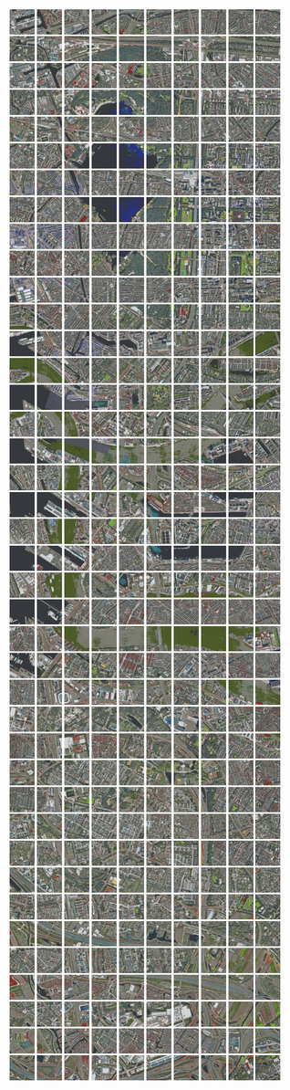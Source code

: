 <html>
<div>
<img src="https://github.com/HakkaTjakka/NL_TILE_MAP/blob/main/18/609/-1045/r.6090.-10450.png" height="44" width="44">
<img src="https://github.com/HakkaTjakka/NL_TILE_MAP/blob/main/18/609/-1045/r.6091.-10450.png" height="44" width="44">
<img src="https://github.com/HakkaTjakka/NL_TILE_MAP/blob/main/18/609/-1045/r.6092.-10450.png" height="44" width="44">
<img src="https://github.com/HakkaTjakka/NL_TILE_MAP/blob/main/18/609/-1045/r.6093.-10450.png" height="44" width="44">
<img src="https://github.com/HakkaTjakka/NL_TILE_MAP/blob/main/18/609/-1045/r.6094.-10450.png" height="44" width="44">
<img src="https://github.com/HakkaTjakka/NL_TILE_MAP/blob/main/18/609/-1045/r.6095.-10450.png" height="44" width="44">
<img src="https://github.com/HakkaTjakka/NL_TILE_MAP/blob/main/18/609/-1045/r.6096.-10450.png" height="44" width="44">
<img src="https://github.com/HakkaTjakka/NL_TILE_MAP/blob/main/18/609/-1045/r.6097.-10450.png" height="44" width="44">
<img src="https://github.com/HakkaTjakka/NL_TILE_MAP/blob/main/18/609/-1045/r.6098.-10450.png" height="44" width="44">
<img src="https://github.com/HakkaTjakka/NL_TILE_MAP/blob/main/18/609/-1045/r.6099.-10450.png" height="44" width="44">
<img src="https://github.com/HakkaTjakka/NL_TILE_MAP/blob/main/18/610/-1045/r.6100.-10450.png" height="44" width="44">
<img src="https://github.com/HakkaTjakka/NL_TILE_MAP/blob/main/18/610/-1045/r.6101.-10450.png" height="44" width="44">
<img src="https://github.com/HakkaTjakka/NL_TILE_MAP/blob/main/18/610/-1045/r.6102.-10450.png" height="44" width="44">
<img src="https://github.com/HakkaTjakka/NL_TILE_MAP/blob/main/18/610/-1045/r.6103.-10450.png" height="44" width="44">
<img src="https://github.com/HakkaTjakka/NL_TILE_MAP/blob/main/18/610/-1045/r.6104.-10450.png" height="44" width="44">
<img src="https://github.com/HakkaTjakka/NL_TILE_MAP/blob/main/18/610/-1045/r.6105.-10450.png" height="44" width="44">
<img src="https://github.com/HakkaTjakka/NL_TILE_MAP/blob/main/18/610/-1045/r.6106.-10450.png" height="44" width="44">
<img src="https://github.com/HakkaTjakka/NL_TILE_MAP/blob/main/18/610/-1045/r.6107.-10450.png" height="44" width="44">
<img src="https://github.com/HakkaTjakka/NL_TILE_MAP/blob/main/18/610/-1045/r.6108.-10450.png" height="44" width="44">
<img src="https://github.com/HakkaTjakka/NL_TILE_MAP/blob/main/18/610/-1045/r.6109.-10450.png" height="44" width="44">
<br>
<img src="https://github.com/HakkaTjakka/NL_TILE_MAP/blob/main/18/609/-1045/r.6090.-10449.png" height="44" width="44">
<img src="https://github.com/HakkaTjakka/NL_TILE_MAP/blob/main/18/609/-1045/r.6091.-10449.png" height="44" width="44">
<img src="https://github.com/HakkaTjakka/NL_TILE_MAP/blob/main/18/609/-1045/r.6092.-10449.png" height="44" width="44">
<img src="https://github.com/HakkaTjakka/NL_TILE_MAP/blob/main/18/609/-1045/r.6093.-10449.png" height="44" width="44">
<img src="https://github.com/HakkaTjakka/NL_TILE_MAP/blob/main/18/609/-1045/r.6094.-10449.png" height="44" width="44">
<img src="https://github.com/HakkaTjakka/NL_TILE_MAP/blob/main/18/609/-1045/r.6095.-10449.png" height="44" width="44">
<img src="https://github.com/HakkaTjakka/NL_TILE_MAP/blob/main/18/609/-1045/r.6096.-10449.png" height="44" width="44">
<img src="https://github.com/HakkaTjakka/NL_TILE_MAP/blob/main/18/609/-1045/r.6097.-10449.png" height="44" width="44">
<img src="https://github.com/HakkaTjakka/NL_TILE_MAP/blob/main/18/609/-1045/r.6098.-10449.png" height="44" width="44">
<img src="https://github.com/HakkaTjakka/NL_TILE_MAP/blob/main/18/609/-1045/r.6099.-10449.png" height="44" width="44">
<img src="https://github.com/HakkaTjakka/NL_TILE_MAP/blob/main/18/610/-1045/r.6100.-10449.png" height="44" width="44">
<img src="https://github.com/HakkaTjakka/NL_TILE_MAP/blob/main/18/610/-1045/r.6101.-10449.png" height="44" width="44">
<img src="https://github.com/HakkaTjakka/NL_TILE_MAP/blob/main/18/610/-1045/r.6102.-10449.png" height="44" width="44">
<img src="https://github.com/HakkaTjakka/NL_TILE_MAP/blob/main/18/610/-1045/r.6103.-10449.png" height="44" width="44">
<img src="https://github.com/HakkaTjakka/NL_TILE_MAP/blob/main/18/610/-1045/r.6104.-10449.png" height="44" width="44">
<img src="https://github.com/HakkaTjakka/NL_TILE_MAP/blob/main/18/610/-1045/r.6105.-10449.png" height="44" width="44">
<img src="https://github.com/HakkaTjakka/NL_TILE_MAP/blob/main/18/610/-1045/r.6106.-10449.png" height="44" width="44">
<img src="https://github.com/HakkaTjakka/NL_TILE_MAP/blob/main/18/610/-1045/r.6107.-10449.png" height="44" width="44">
<img src="https://github.com/HakkaTjakka/NL_TILE_MAP/blob/main/18/610/-1045/r.6108.-10449.png" height="44" width="44">
<img src="https://github.com/HakkaTjakka/NL_TILE_MAP/blob/main/18/610/-1045/r.6109.-10449.png" height="44" width="44">
<br>
<img src="https://github.com/HakkaTjakka/NL_TILE_MAP/blob/main/18/609/-1045/r.6090.-10448.png" height="44" width="44">
<img src="https://github.com/HakkaTjakka/NL_TILE_MAP/blob/main/18/609/-1045/r.6091.-10448.png" height="44" width="44">
<img src="https://github.com/HakkaTjakka/NL_TILE_MAP/blob/main/18/609/-1045/r.6092.-10448.png" height="44" width="44">
<img src="https://github.com/HakkaTjakka/NL_TILE_MAP/blob/main/18/609/-1045/r.6093.-10448.png" height="44" width="44">
<img src="https://github.com/HakkaTjakka/NL_TILE_MAP/blob/main/18/609/-1045/r.6094.-10448.png" height="44" width="44">
<img src="https://github.com/HakkaTjakka/NL_TILE_MAP/blob/main/18/609/-1045/r.6095.-10448.png" height="44" width="44">
<img src="https://github.com/HakkaTjakka/NL_TILE_MAP/blob/main/18/609/-1045/r.6096.-10448.png" height="44" width="44">
<img src="https://github.com/HakkaTjakka/NL_TILE_MAP/blob/main/18/609/-1045/r.6097.-10448.png" height="44" width="44">
<img src="https://github.com/HakkaTjakka/NL_TILE_MAP/blob/main/18/609/-1045/r.6098.-10448.png" height="44" width="44">
<img src="https://github.com/HakkaTjakka/NL_TILE_MAP/blob/main/18/609/-1045/r.6099.-10448.png" height="44" width="44">
<img src="https://github.com/HakkaTjakka/NL_TILE_MAP/blob/main/18/610/-1045/r.6100.-10448.png" height="44" width="44">
<img src="https://github.com/HakkaTjakka/NL_TILE_MAP/blob/main/18/610/-1045/r.6101.-10448.png" height="44" width="44">
<img src="https://github.com/HakkaTjakka/NL_TILE_MAP/blob/main/18/610/-1045/r.6102.-10448.png" height="44" width="44">
<img src="https://github.com/HakkaTjakka/NL_TILE_MAP/blob/main/18/610/-1045/r.6103.-10448.png" height="44" width="44">
<img src="https://github.com/HakkaTjakka/NL_TILE_MAP/blob/main/18/610/-1045/r.6104.-10448.png" height="44" width="44">
<img src="https://github.com/HakkaTjakka/NL_TILE_MAP/blob/main/18/610/-1045/r.6105.-10448.png" height="44" width="44">
<img src="https://github.com/HakkaTjakka/NL_TILE_MAP/blob/main/18/610/-1045/r.6106.-10448.png" height="44" width="44">
<img src="https://github.com/HakkaTjakka/NL_TILE_MAP/blob/main/18/610/-1045/r.6107.-10448.png" height="44" width="44">
<img src="https://github.com/HakkaTjakka/NL_TILE_MAP/blob/main/18/610/-1045/r.6108.-10448.png" height="44" width="44">
<img src="https://github.com/HakkaTjakka/NL_TILE_MAP/blob/main/18/610/-1045/r.6109.-10448.png" height="44" width="44">
<br>
<img src="https://github.com/HakkaTjakka/NL_TILE_MAP/blob/main/18/609/-1045/r.6090.-10447.png" height="44" width="44">
<img src="https://github.com/HakkaTjakka/NL_TILE_MAP/blob/main/18/609/-1045/r.6091.-10447.png" height="44" width="44">
<img src="https://github.com/HakkaTjakka/NL_TILE_MAP/blob/main/18/609/-1045/r.6092.-10447.png" height="44" width="44">
<img src="https://github.com/HakkaTjakka/NL_TILE_MAP/blob/main/18/609/-1045/r.6093.-10447.png" height="44" width="44">
<img src="https://github.com/HakkaTjakka/NL_TILE_MAP/blob/main/18/609/-1045/r.6094.-10447.png" height="44" width="44">
<img src="https://github.com/HakkaTjakka/NL_TILE_MAP/blob/main/18/609/-1045/r.6095.-10447.png" height="44" width="44">
<img src="https://github.com/HakkaTjakka/NL_TILE_MAP/blob/main/18/609/-1045/r.6096.-10447.png" height="44" width="44">
<img src="https://github.com/HakkaTjakka/NL_TILE_MAP/blob/main/18/609/-1045/r.6097.-10447.png" height="44" width="44">
<img src="https://github.com/HakkaTjakka/NL_TILE_MAP/blob/main/18/609/-1045/r.6098.-10447.png" height="44" width="44">
<img src="https://github.com/HakkaTjakka/NL_TILE_MAP/blob/main/18/609/-1045/r.6099.-10447.png" height="44" width="44">
<img src="https://github.com/HakkaTjakka/NL_TILE_MAP/blob/main/18/610/-1045/r.6100.-10447.png" height="44" width="44">
<img src="https://github.com/HakkaTjakka/NL_TILE_MAP/blob/main/18/610/-1045/r.6101.-10447.png" height="44" width="44">
<img src="https://github.com/HakkaTjakka/NL_TILE_MAP/blob/main/18/610/-1045/r.6102.-10447.png" height="44" width="44">
<img src="https://github.com/HakkaTjakka/NL_TILE_MAP/blob/main/18/610/-1045/r.6103.-10447.png" height="44" width="44">
<img src="https://github.com/HakkaTjakka/NL_TILE_MAP/blob/main/18/610/-1045/r.6104.-10447.png" height="44" width="44">
<img src="https://github.com/HakkaTjakka/NL_TILE_MAP/blob/main/18/610/-1045/r.6105.-10447.png" height="44" width="44">
<img src="https://github.com/HakkaTjakka/NL_TILE_MAP/blob/main/18/610/-1045/r.6106.-10447.png" height="44" width="44">
<img src="https://github.com/HakkaTjakka/NL_TILE_MAP/blob/main/18/610/-1045/r.6107.-10447.png" height="44" width="44">
<img src="https://github.com/HakkaTjakka/NL_TILE_MAP/blob/main/18/610/-1045/r.6108.-10447.png" height="44" width="44">
<img src="https://github.com/HakkaTjakka/NL_TILE_MAP/blob/main/18/610/-1045/r.6109.-10447.png" height="44" width="44">
<br>
<img src="https://github.com/HakkaTjakka/NL_TILE_MAP/blob/main/18/609/-1045/r.6090.-10446.png" height="44" width="44">
<img src="https://github.com/HakkaTjakka/NL_TILE_MAP/blob/main/18/609/-1045/r.6091.-10446.png" height="44" width="44">
<img src="https://github.com/HakkaTjakka/NL_TILE_MAP/blob/main/18/609/-1045/r.6092.-10446.png" height="44" width="44">
<img src="https://github.com/HakkaTjakka/NL_TILE_MAP/blob/main/18/609/-1045/r.6093.-10446.png" height="44" width="44">
<img src="https://github.com/HakkaTjakka/NL_TILE_MAP/blob/main/18/609/-1045/r.6094.-10446.png" height="44" width="44">
<img src="https://github.com/HakkaTjakka/NL_TILE_MAP/blob/main/18/609/-1045/r.6095.-10446.png" height="44" width="44">
<img src="https://github.com/HakkaTjakka/NL_TILE_MAP/blob/main/18/609/-1045/r.6096.-10446.png" height="44" width="44">
<img src="https://github.com/HakkaTjakka/NL_TILE_MAP/blob/main/18/609/-1045/r.6097.-10446.png" height="44" width="44">
<img src="https://github.com/HakkaTjakka/NL_TILE_MAP/blob/main/18/609/-1045/r.6098.-10446.png" height="44" width="44">
<img src="https://github.com/HakkaTjakka/NL_TILE_MAP/blob/main/18/609/-1045/r.6099.-10446.png" height="44" width="44">
<img src="https://github.com/HakkaTjakka/NL_TILE_MAP/blob/main/18/610/-1045/r.6100.-10446.png" height="44" width="44">
<img src="https://github.com/HakkaTjakka/NL_TILE_MAP/blob/main/18/610/-1045/r.6101.-10446.png" height="44" width="44">
<img src="https://github.com/HakkaTjakka/NL_TILE_MAP/blob/main/18/610/-1045/r.6102.-10446.png" height="44" width="44">
<img src="https://github.com/HakkaTjakka/NL_TILE_MAP/blob/main/18/610/-1045/r.6103.-10446.png" height="44" width="44">
<img src="https://github.com/HakkaTjakka/NL_TILE_MAP/blob/main/18/610/-1045/r.6104.-10446.png" height="44" width="44">
<img src="https://github.com/HakkaTjakka/NL_TILE_MAP/blob/main/18/610/-1045/r.6105.-10446.png" height="44" width="44">
<img src="https://github.com/HakkaTjakka/NL_TILE_MAP/blob/main/18/610/-1045/r.6106.-10446.png" height="44" width="44">
<img src="https://github.com/HakkaTjakka/NL_TILE_MAP/blob/main/18/610/-1045/r.6107.-10446.png" height="44" width="44">
<img src="https://github.com/HakkaTjakka/NL_TILE_MAP/blob/main/18/610/-1045/r.6108.-10446.png" height="44" width="44">
<img src="https://github.com/HakkaTjakka/NL_TILE_MAP/blob/main/18/610/-1045/r.6109.-10446.png" height="44" width="44">
<br>
<img src="https://github.com/HakkaTjakka/NL_TILE_MAP/blob/main/18/609/-1045/r.6090.-10445.png" height="44" width="44">
<img src="https://github.com/HakkaTjakka/NL_TILE_MAP/blob/main/18/609/-1045/r.6091.-10445.png" height="44" width="44">
<img src="https://github.com/HakkaTjakka/NL_TILE_MAP/blob/main/18/609/-1045/r.6092.-10445.png" height="44" width="44">
<img src="https://github.com/HakkaTjakka/NL_TILE_MAP/blob/main/18/609/-1045/r.6093.-10445.png" height="44" width="44">
<img src="https://github.com/HakkaTjakka/NL_TILE_MAP/blob/main/18/609/-1045/r.6094.-10445.png" height="44" width="44">
<img src="https://github.com/HakkaTjakka/NL_TILE_MAP/blob/main/18/609/-1045/r.6095.-10445.png" height="44" width="44">
<img src="https://github.com/HakkaTjakka/NL_TILE_MAP/blob/main/18/609/-1045/r.6096.-10445.png" height="44" width="44">
<img src="https://github.com/HakkaTjakka/NL_TILE_MAP/blob/main/18/609/-1045/r.6097.-10445.png" height="44" width="44">
<img src="https://github.com/HakkaTjakka/NL_TILE_MAP/blob/main/18/609/-1045/r.6098.-10445.png" height="44" width="44">
<img src="https://github.com/HakkaTjakka/NL_TILE_MAP/blob/main/18/609/-1045/r.6099.-10445.png" height="44" width="44">
<img src="https://github.com/HakkaTjakka/NL_TILE_MAP/blob/main/18/610/-1045/r.6100.-10445.png" height="44" width="44">
<img src="https://github.com/HakkaTjakka/NL_TILE_MAP/blob/main/18/610/-1045/r.6101.-10445.png" height="44" width="44">
<img src="https://github.com/HakkaTjakka/NL_TILE_MAP/blob/main/18/610/-1045/r.6102.-10445.png" height="44" width="44">
<img src="https://github.com/HakkaTjakka/NL_TILE_MAP/blob/main/18/610/-1045/r.6103.-10445.png" height="44" width="44">
<img src="https://github.com/HakkaTjakka/NL_TILE_MAP/blob/main/18/610/-1045/r.6104.-10445.png" height="44" width="44">
<img src="https://github.com/HakkaTjakka/NL_TILE_MAP/blob/main/18/610/-1045/r.6105.-10445.png" height="44" width="44">
<img src="https://github.com/HakkaTjakka/NL_TILE_MAP/blob/main/18/610/-1045/r.6106.-10445.png" height="44" width="44">
<img src="https://github.com/HakkaTjakka/NL_TILE_MAP/blob/main/18/610/-1045/r.6107.-10445.png" height="44" width="44">
<img src="https://github.com/HakkaTjakka/NL_TILE_MAP/blob/main/18/610/-1045/r.6108.-10445.png" height="44" width="44">
<img src="https://github.com/HakkaTjakka/NL_TILE_MAP/blob/main/18/610/-1045/r.6109.-10445.png" height="44" width="44">
<br>
<img src="https://github.com/HakkaTjakka/NL_TILE_MAP/blob/main/18/609/-1045/r.6090.-10444.png" height="44" width="44">
<img src="https://github.com/HakkaTjakka/NL_TILE_MAP/blob/main/18/609/-1045/r.6091.-10444.png" height="44" width="44">
<img src="https://github.com/HakkaTjakka/NL_TILE_MAP/blob/main/18/609/-1045/r.6092.-10444.png" height="44" width="44">
<img src="https://github.com/HakkaTjakka/NL_TILE_MAP/blob/main/18/609/-1045/r.6093.-10444.png" height="44" width="44">
<img src="https://github.com/HakkaTjakka/NL_TILE_MAP/blob/main/18/609/-1045/r.6094.-10444.png" height="44" width="44">
<img src="https://github.com/HakkaTjakka/NL_TILE_MAP/blob/main/18/609/-1045/r.6095.-10444.png" height="44" width="44">
<img src="https://github.com/HakkaTjakka/NL_TILE_MAP/blob/main/18/609/-1045/r.6096.-10444.png" height="44" width="44">
<img src="https://github.com/HakkaTjakka/NL_TILE_MAP/blob/main/18/609/-1045/r.6097.-10444.png" height="44" width="44">
<img src="https://github.com/HakkaTjakka/NL_TILE_MAP/blob/main/18/609/-1045/r.6098.-10444.png" height="44" width="44">
<img src="https://github.com/HakkaTjakka/NL_TILE_MAP/blob/main/18/609/-1045/r.6099.-10444.png" height="44" width="44">
<img src="https://github.com/HakkaTjakka/NL_TILE_MAP/blob/main/18/610/-1045/r.6100.-10444.png" height="44" width="44">
<img src="https://github.com/HakkaTjakka/NL_TILE_MAP/blob/main/18/610/-1045/r.6101.-10444.png" height="44" width="44">
<img src="https://github.com/HakkaTjakka/NL_TILE_MAP/blob/main/18/610/-1045/r.6102.-10444.png" height="44" width="44">
<img src="https://github.com/HakkaTjakka/NL_TILE_MAP/blob/main/18/610/-1045/r.6103.-10444.png" height="44" width="44">
<img src="https://github.com/HakkaTjakka/NL_TILE_MAP/blob/main/18/610/-1045/r.6104.-10444.png" height="44" width="44">
<img src="https://github.com/HakkaTjakka/NL_TILE_MAP/blob/main/18/610/-1045/r.6105.-10444.png" height="44" width="44">
<img src="https://github.com/HakkaTjakka/NL_TILE_MAP/blob/main/18/610/-1045/r.6106.-10444.png" height="44" width="44">
<img src="https://github.com/HakkaTjakka/NL_TILE_MAP/blob/main/18/610/-1045/r.6107.-10444.png" height="44" width="44">
<img src="https://github.com/HakkaTjakka/NL_TILE_MAP/blob/main/18/610/-1045/r.6108.-10444.png" height="44" width="44">
<img src="https://github.com/HakkaTjakka/NL_TILE_MAP/blob/main/18/610/-1045/r.6109.-10444.png" height="44" width="44">
<br>
<img src="https://github.com/HakkaTjakka/NL_TILE_MAP/blob/main/18/609/-1045/r.6090.-10443.png" height="44" width="44">
<img src="https://github.com/HakkaTjakka/NL_TILE_MAP/blob/main/18/609/-1045/r.6091.-10443.png" height="44" width="44">
<img src="https://github.com/HakkaTjakka/NL_TILE_MAP/blob/main/18/609/-1045/r.6092.-10443.png" height="44" width="44">
<img src="https://github.com/HakkaTjakka/NL_TILE_MAP/blob/main/18/609/-1045/r.6093.-10443.png" height="44" width="44">
<img src="https://github.com/HakkaTjakka/NL_TILE_MAP/blob/main/18/609/-1045/r.6094.-10443.png" height="44" width="44">
<img src="https://github.com/HakkaTjakka/NL_TILE_MAP/blob/main/18/609/-1045/r.6095.-10443.png" height="44" width="44">
<img src="https://github.com/HakkaTjakka/NL_TILE_MAP/blob/main/18/609/-1045/r.6096.-10443.png" height="44" width="44">
<img src="https://github.com/HakkaTjakka/NL_TILE_MAP/blob/main/18/609/-1045/r.6097.-10443.png" height="44" width="44">
<img src="https://github.com/HakkaTjakka/NL_TILE_MAP/blob/main/18/609/-1045/r.6098.-10443.png" height="44" width="44">
<img src="https://github.com/HakkaTjakka/NL_TILE_MAP/blob/main/18/609/-1045/r.6099.-10443.png" height="44" width="44">
<img src="https://github.com/HakkaTjakka/NL_TILE_MAP/blob/main/18/610/-1045/r.6100.-10443.png" height="44" width="44">
<img src="https://github.com/HakkaTjakka/NL_TILE_MAP/blob/main/18/610/-1045/r.6101.-10443.png" height="44" width="44">
<img src="https://github.com/HakkaTjakka/NL_TILE_MAP/blob/main/18/610/-1045/r.6102.-10443.png" height="44" width="44">
<img src="https://github.com/HakkaTjakka/NL_TILE_MAP/blob/main/18/610/-1045/r.6103.-10443.png" height="44" width="44">
<img src="https://github.com/HakkaTjakka/NL_TILE_MAP/blob/main/18/610/-1045/r.6104.-10443.png" height="44" width="44">
<img src="https://github.com/HakkaTjakka/NL_TILE_MAP/blob/main/18/610/-1045/r.6105.-10443.png" height="44" width="44">
<img src="https://github.com/HakkaTjakka/NL_TILE_MAP/blob/main/18/610/-1045/r.6106.-10443.png" height="44" width="44">
<img src="https://github.com/HakkaTjakka/NL_TILE_MAP/blob/main/18/610/-1045/r.6107.-10443.png" height="44" width="44">
<img src="https://github.com/HakkaTjakka/NL_TILE_MAP/blob/main/18/610/-1045/r.6108.-10443.png" height="44" width="44">
<img src="https://github.com/HakkaTjakka/NL_TILE_MAP/blob/main/18/610/-1045/r.6109.-10443.png" height="44" width="44">
<br>
<img src="https://github.com/HakkaTjakka/NL_TILE_MAP/blob/main/18/609/-1045/r.6090.-10442.png" height="44" width="44">
<img src="https://github.com/HakkaTjakka/NL_TILE_MAP/blob/main/18/609/-1045/r.6091.-10442.png" height="44" width="44">
<img src="https://github.com/HakkaTjakka/NL_TILE_MAP/blob/main/18/609/-1045/r.6092.-10442.png" height="44" width="44">
<img src="https://github.com/HakkaTjakka/NL_TILE_MAP/blob/main/18/609/-1045/r.6093.-10442.png" height="44" width="44">
<img src="https://github.com/HakkaTjakka/NL_TILE_MAP/blob/main/18/609/-1045/r.6094.-10442.png" height="44" width="44">
<img src="https://github.com/HakkaTjakka/NL_TILE_MAP/blob/main/18/609/-1045/r.6095.-10442.png" height="44" width="44">
<img src="https://github.com/HakkaTjakka/NL_TILE_MAP/blob/main/18/609/-1045/r.6096.-10442.png" height="44" width="44">
<img src="https://github.com/HakkaTjakka/NL_TILE_MAP/blob/main/18/609/-1045/r.6097.-10442.png" height="44" width="44">
<img src="https://github.com/HakkaTjakka/NL_TILE_MAP/blob/main/18/609/-1045/r.6098.-10442.png" height="44" width="44">
<img src="https://github.com/HakkaTjakka/NL_TILE_MAP/blob/main/18/609/-1045/r.6099.-10442.png" height="44" width="44">
<img src="https://github.com/HakkaTjakka/NL_TILE_MAP/blob/main/18/610/-1045/r.6100.-10442.png" height="44" width="44">
<img src="https://github.com/HakkaTjakka/NL_TILE_MAP/blob/main/18/610/-1045/r.6101.-10442.png" height="44" width="44">
<img src="https://github.com/HakkaTjakka/NL_TILE_MAP/blob/main/18/610/-1045/r.6102.-10442.png" height="44" width="44">
<img src="https://github.com/HakkaTjakka/NL_TILE_MAP/blob/main/18/610/-1045/r.6103.-10442.png" height="44" width="44">
<img src="https://github.com/HakkaTjakka/NL_TILE_MAP/blob/main/18/610/-1045/r.6104.-10442.png" height="44" width="44">
<img src="https://github.com/HakkaTjakka/NL_TILE_MAP/blob/main/18/610/-1045/r.6105.-10442.png" height="44" width="44">
<img src="https://github.com/HakkaTjakka/NL_TILE_MAP/blob/main/18/610/-1045/r.6106.-10442.png" height="44" width="44">
<img src="https://github.com/HakkaTjakka/NL_TILE_MAP/blob/main/18/610/-1045/r.6107.-10442.png" height="44" width="44">
<img src="https://github.com/HakkaTjakka/NL_TILE_MAP/blob/main/18/610/-1045/r.6108.-10442.png" height="44" width="44">
<img src="https://github.com/HakkaTjakka/NL_TILE_MAP/blob/main/18/610/-1045/r.6109.-10442.png" height="44" width="44">
<br>
<img src="https://github.com/HakkaTjakka/NL_TILE_MAP/blob/main/18/609/-1045/r.6090.-10441.png" height="44" width="44">
<img src="https://github.com/HakkaTjakka/NL_TILE_MAP/blob/main/18/609/-1045/r.6091.-10441.png" height="44" width="44">
<img src="https://github.com/HakkaTjakka/NL_TILE_MAP/blob/main/18/609/-1045/r.6092.-10441.png" height="44" width="44">
<img src="https://github.com/HakkaTjakka/NL_TILE_MAP/blob/main/18/609/-1045/r.6093.-10441.png" height="44" width="44">
<img src="https://github.com/HakkaTjakka/NL_TILE_MAP/blob/main/18/609/-1045/r.6094.-10441.png" height="44" width="44">
<img src="https://github.com/HakkaTjakka/NL_TILE_MAP/blob/main/18/609/-1045/r.6095.-10441.png" height="44" width="44">
<img src="https://github.com/HakkaTjakka/NL_TILE_MAP/blob/main/18/609/-1045/r.6096.-10441.png" height="44" width="44">
<img src="https://github.com/HakkaTjakka/NL_TILE_MAP/blob/main/18/609/-1045/r.6097.-10441.png" height="44" width="44">
<img src="https://github.com/HakkaTjakka/NL_TILE_MAP/blob/main/18/609/-1045/r.6098.-10441.png" height="44" width="44">
<img src="https://github.com/HakkaTjakka/NL_TILE_MAP/blob/main/18/609/-1045/r.6099.-10441.png" height="44" width="44">
<img src="https://github.com/HakkaTjakka/NL_TILE_MAP/blob/main/18/610/-1045/r.6100.-10441.png" height="44" width="44">
<img src="https://github.com/HakkaTjakka/NL_TILE_MAP/blob/main/18/610/-1045/r.6101.-10441.png" height="44" width="44">
<img src="https://github.com/HakkaTjakka/NL_TILE_MAP/blob/main/18/610/-1045/r.6102.-10441.png" height="44" width="44">
<img src="https://github.com/HakkaTjakka/NL_TILE_MAP/blob/main/18/610/-1045/r.6103.-10441.png" height="44" width="44">
<img src="https://github.com/HakkaTjakka/NL_TILE_MAP/blob/main/18/610/-1045/r.6104.-10441.png" height="44" width="44">
<img src="https://github.com/HakkaTjakka/NL_TILE_MAP/blob/main/18/610/-1045/r.6105.-10441.png" height="44" width="44">
<img src="https://github.com/HakkaTjakka/NL_TILE_MAP/blob/main/18/610/-1045/r.6106.-10441.png" height="44" width="44">
<img src="https://github.com/HakkaTjakka/NL_TILE_MAP/blob/main/18/610/-1045/r.6107.-10441.png" height="44" width="44">
<img src="https://github.com/HakkaTjakka/NL_TILE_MAP/blob/main/18/610/-1045/r.6108.-10441.png" height="44" width="44">
<img src="https://github.com/HakkaTjakka/NL_TILE_MAP/blob/main/18/610/-1045/r.6109.-10441.png" height="44" width="44">
<br>
<img src="https://github.com/HakkaTjakka/NL_TILE_MAP/blob/main/18/609/-1044/r.6090.-10440.png" height="44" width="44">
<img src="https://github.com/HakkaTjakka/NL_TILE_MAP/blob/main/18/609/-1044/r.6091.-10440.png" height="44" width="44">
<img src="https://github.com/HakkaTjakka/NL_TILE_MAP/blob/main/18/609/-1044/r.6092.-10440.png" height="44" width="44">
<img src="https://github.com/HakkaTjakka/NL_TILE_MAP/blob/main/18/609/-1044/r.6093.-10440.png" height="44" width="44">
<img src="https://github.com/HakkaTjakka/NL_TILE_MAP/blob/main/18/609/-1044/r.6094.-10440.png" height="44" width="44">
<img src="https://github.com/HakkaTjakka/NL_TILE_MAP/blob/main/18/609/-1044/r.6095.-10440.png" height="44" width="44">
<img src="https://github.com/HakkaTjakka/NL_TILE_MAP/blob/main/18/609/-1044/r.6096.-10440.png" height="44" width="44">
<img src="https://github.com/HakkaTjakka/NL_TILE_MAP/blob/main/18/609/-1044/r.6097.-10440.png" height="44" width="44">
<img src="https://github.com/HakkaTjakka/NL_TILE_MAP/blob/main/18/609/-1044/r.6098.-10440.png" height="44" width="44">
<img src="https://github.com/HakkaTjakka/NL_TILE_MAP/blob/main/18/609/-1044/r.6099.-10440.png" height="44" width="44">
<img src="https://github.com/HakkaTjakka/NL_TILE_MAP/blob/main/18/610/-1044/r.6100.-10440.png" height="44" width="44">
<img src="https://github.com/HakkaTjakka/NL_TILE_MAP/blob/main/18/610/-1044/r.6101.-10440.png" height="44" width="44">
<img src="https://github.com/HakkaTjakka/NL_TILE_MAP/blob/main/18/610/-1044/r.6102.-10440.png" height="44" width="44">
<img src="https://github.com/HakkaTjakka/NL_TILE_MAP/blob/main/18/610/-1044/r.6103.-10440.png" height="44" width="44">
<img src="https://github.com/HakkaTjakka/NL_TILE_MAP/blob/main/18/610/-1044/r.6104.-10440.png" height="44" width="44">
<img src="https://github.com/HakkaTjakka/NL_TILE_MAP/blob/main/18/610/-1044/r.6105.-10440.png" height="44" width="44">
<img src="https://github.com/HakkaTjakka/NL_TILE_MAP/blob/main/18/610/-1044/r.6106.-10440.png" height="44" width="44">
<img src="https://github.com/HakkaTjakka/NL_TILE_MAP/blob/main/18/610/-1044/r.6107.-10440.png" height="44" width="44">
<img src="https://github.com/HakkaTjakka/NL_TILE_MAP/blob/main/18/610/-1044/r.6108.-10440.png" height="44" width="44">
<img src="https://github.com/HakkaTjakka/NL_TILE_MAP/blob/main/18/610/-1044/r.6109.-10440.png" height="44" width="44">
<br>
<img src="https://github.com/HakkaTjakka/NL_TILE_MAP/blob/main/18/609/-1044/r.6090.-10439.png" height="44" width="44">
<img src="https://github.com/HakkaTjakka/NL_TILE_MAP/blob/main/18/609/-1044/r.6091.-10439.png" height="44" width="44">
<img src="https://github.com/HakkaTjakka/NL_TILE_MAP/blob/main/18/609/-1044/r.6092.-10439.png" height="44" width="44">
<img src="https://github.com/HakkaTjakka/NL_TILE_MAP/blob/main/18/609/-1044/r.6093.-10439.png" height="44" width="44">
<img src="https://github.com/HakkaTjakka/NL_TILE_MAP/blob/main/18/609/-1044/r.6094.-10439.png" height="44" width="44">
<img src="https://github.com/HakkaTjakka/NL_TILE_MAP/blob/main/18/609/-1044/r.6095.-10439.png" height="44" width="44">
<img src="https://github.com/HakkaTjakka/NL_TILE_MAP/blob/main/18/609/-1044/r.6096.-10439.png" height="44" width="44">
<img src="https://github.com/HakkaTjakka/NL_TILE_MAP/blob/main/18/609/-1044/r.6097.-10439.png" height="44" width="44">
<img src="https://github.com/HakkaTjakka/NL_TILE_MAP/blob/main/18/609/-1044/r.6098.-10439.png" height="44" width="44">
<img src="https://github.com/HakkaTjakka/NL_TILE_MAP/blob/main/18/609/-1044/r.6099.-10439.png" height="44" width="44">
<img src="https://github.com/HakkaTjakka/NL_TILE_MAP/blob/main/18/610/-1044/r.6100.-10439.png" height="44" width="44">
<img src="https://github.com/HakkaTjakka/NL_TILE_MAP/blob/main/18/610/-1044/r.6101.-10439.png" height="44" width="44">
<img src="https://github.com/HakkaTjakka/NL_TILE_MAP/blob/main/18/610/-1044/r.6102.-10439.png" height="44" width="44">
<img src="https://github.com/HakkaTjakka/NL_TILE_MAP/blob/main/18/610/-1044/r.6103.-10439.png" height="44" width="44">
<img src="https://github.com/HakkaTjakka/NL_TILE_MAP/blob/main/18/610/-1044/r.6104.-10439.png" height="44" width="44">
<img src="https://github.com/HakkaTjakka/NL_TILE_MAP/blob/main/18/610/-1044/r.6105.-10439.png" height="44" width="44">
<img src="https://github.com/HakkaTjakka/NL_TILE_MAP/blob/main/18/610/-1044/r.6106.-10439.png" height="44" width="44">
<img src="https://github.com/HakkaTjakka/NL_TILE_MAP/blob/main/18/610/-1044/r.6107.-10439.png" height="44" width="44">
<img src="https://github.com/HakkaTjakka/NL_TILE_MAP/blob/main/18/610/-1044/r.6108.-10439.png" height="44" width="44">
<img src="https://github.com/HakkaTjakka/NL_TILE_MAP/blob/main/18/610/-1044/r.6109.-10439.png" height="44" width="44">
<br>
<img src="https://github.com/HakkaTjakka/NL_TILE_MAP/blob/main/18/609/-1044/r.6090.-10438.png" height="44" width="44">
<img src="https://github.com/HakkaTjakka/NL_TILE_MAP/blob/main/18/609/-1044/r.6091.-10438.png" height="44" width="44">
<img src="https://github.com/HakkaTjakka/NL_TILE_MAP/blob/main/18/609/-1044/r.6092.-10438.png" height="44" width="44">
<img src="https://github.com/HakkaTjakka/NL_TILE_MAP/blob/main/18/609/-1044/r.6093.-10438.png" height="44" width="44">
<img src="https://github.com/HakkaTjakka/NL_TILE_MAP/blob/main/18/609/-1044/r.6094.-10438.png" height="44" width="44">
<img src="https://github.com/HakkaTjakka/NL_TILE_MAP/blob/main/18/609/-1044/r.6095.-10438.png" height="44" width="44">
<img src="https://github.com/HakkaTjakka/NL_TILE_MAP/blob/main/18/609/-1044/r.6096.-10438.png" height="44" width="44">
<img src="https://github.com/HakkaTjakka/NL_TILE_MAP/blob/main/18/609/-1044/r.6097.-10438.png" height="44" width="44">
<img src="https://github.com/HakkaTjakka/NL_TILE_MAP/blob/main/18/609/-1044/r.6098.-10438.png" height="44" width="44">
<img src="https://github.com/HakkaTjakka/NL_TILE_MAP/blob/main/18/609/-1044/r.6099.-10438.png" height="44" width="44">
<img src="https://github.com/HakkaTjakka/NL_TILE_MAP/blob/main/18/610/-1044/r.6100.-10438.png" height="44" width="44">
<img src="https://github.com/HakkaTjakka/NL_TILE_MAP/blob/main/18/610/-1044/r.6101.-10438.png" height="44" width="44">
<img src="https://github.com/HakkaTjakka/NL_TILE_MAP/blob/main/18/610/-1044/r.6102.-10438.png" height="44" width="44">
<img src="https://github.com/HakkaTjakka/NL_TILE_MAP/blob/main/18/610/-1044/r.6103.-10438.png" height="44" width="44">
<img src="https://github.com/HakkaTjakka/NL_TILE_MAP/blob/main/18/610/-1044/r.6104.-10438.png" height="44" width="44">
<img src="https://github.com/HakkaTjakka/NL_TILE_MAP/blob/main/18/610/-1044/r.6105.-10438.png" height="44" width="44">
<img src="https://github.com/HakkaTjakka/NL_TILE_MAP/blob/main/18/610/-1044/r.6106.-10438.png" height="44" width="44">
<img src="https://github.com/HakkaTjakka/NL_TILE_MAP/blob/main/18/610/-1044/r.6107.-10438.png" height="44" width="44">
<img src="https://github.com/HakkaTjakka/NL_TILE_MAP/blob/main/18/610/-1044/r.6108.-10438.png" height="44" width="44">
<img src="https://github.com/HakkaTjakka/NL_TILE_MAP/blob/main/18/610/-1044/r.6109.-10438.png" height="44" width="44">
<br>
<img src="https://github.com/HakkaTjakka/NL_TILE_MAP/blob/main/18/609/-1044/r.6090.-10437.png" height="44" width="44">
<img src="https://github.com/HakkaTjakka/NL_TILE_MAP/blob/main/18/609/-1044/r.6091.-10437.png" height="44" width="44">
<img src="https://github.com/HakkaTjakka/NL_TILE_MAP/blob/main/18/609/-1044/r.6092.-10437.png" height="44" width="44">
<img src="https://github.com/HakkaTjakka/NL_TILE_MAP/blob/main/18/609/-1044/r.6093.-10437.png" height="44" width="44">
<img src="https://github.com/HakkaTjakka/NL_TILE_MAP/blob/main/18/609/-1044/r.6094.-10437.png" height="44" width="44">
<img src="https://github.com/HakkaTjakka/NL_TILE_MAP/blob/main/18/609/-1044/r.6095.-10437.png" height="44" width="44">
<img src="https://github.com/HakkaTjakka/NL_TILE_MAP/blob/main/18/609/-1044/r.6096.-10437.png" height="44" width="44">
<img src="https://github.com/HakkaTjakka/NL_TILE_MAP/blob/main/18/609/-1044/r.6097.-10437.png" height="44" width="44">
<img src="https://github.com/HakkaTjakka/NL_TILE_MAP/blob/main/18/609/-1044/r.6098.-10437.png" height="44" width="44">
<img src="https://github.com/HakkaTjakka/NL_TILE_MAP/blob/main/18/609/-1044/r.6099.-10437.png" height="44" width="44">
<img src="https://github.com/HakkaTjakka/NL_TILE_MAP/blob/main/18/610/-1044/r.6100.-10437.png" height="44" width="44">
<img src="https://github.com/HakkaTjakka/NL_TILE_MAP/blob/main/18/610/-1044/r.6101.-10437.png" height="44" width="44">
<img src="https://github.com/HakkaTjakka/NL_TILE_MAP/blob/main/18/610/-1044/r.6102.-10437.png" height="44" width="44">
<img src="https://github.com/HakkaTjakka/NL_TILE_MAP/blob/main/18/610/-1044/r.6103.-10437.png" height="44" width="44">
<img src="https://github.com/HakkaTjakka/NL_TILE_MAP/blob/main/18/610/-1044/r.6104.-10437.png" height="44" width="44">
<img src="https://github.com/HakkaTjakka/NL_TILE_MAP/blob/main/18/610/-1044/r.6105.-10437.png" height="44" width="44">
<img src="https://github.com/HakkaTjakka/NL_TILE_MAP/blob/main/18/610/-1044/r.6106.-10437.png" height="44" width="44">
<img src="https://github.com/HakkaTjakka/NL_TILE_MAP/blob/main/18/610/-1044/r.6107.-10437.png" height="44" width="44">
<img src="https://github.com/HakkaTjakka/NL_TILE_MAP/blob/main/18/610/-1044/r.6108.-10437.png" height="44" width="44">
<img src="https://github.com/HakkaTjakka/NL_TILE_MAP/blob/main/18/610/-1044/r.6109.-10437.png" height="44" width="44">
<br>
<img src="https://github.com/HakkaTjakka/NL_TILE_MAP/blob/main/18/609/-1044/r.6090.-10436.png" height="44" width="44">
<img src="https://github.com/HakkaTjakka/NL_TILE_MAP/blob/main/18/609/-1044/r.6091.-10436.png" height="44" width="44">
<img src="https://github.com/HakkaTjakka/NL_TILE_MAP/blob/main/18/609/-1044/r.6092.-10436.png" height="44" width="44">
<img src="https://github.com/HakkaTjakka/NL_TILE_MAP/blob/main/18/609/-1044/r.6093.-10436.png" height="44" width="44">
<img src="https://github.com/HakkaTjakka/NL_TILE_MAP/blob/main/18/609/-1044/r.6094.-10436.png" height="44" width="44">
<img src="https://github.com/HakkaTjakka/NL_TILE_MAP/blob/main/18/609/-1044/r.6095.-10436.png" height="44" width="44">
<img src="https://github.com/HakkaTjakka/NL_TILE_MAP/blob/main/18/609/-1044/r.6096.-10436.png" height="44" width="44">
<img src="https://github.com/HakkaTjakka/NL_TILE_MAP/blob/main/18/609/-1044/r.6097.-10436.png" height="44" width="44">
<img src="https://github.com/HakkaTjakka/NL_TILE_MAP/blob/main/18/609/-1044/r.6098.-10436.png" height="44" width="44">
<img src="https://github.com/HakkaTjakka/NL_TILE_MAP/blob/main/18/609/-1044/r.6099.-10436.png" height="44" width="44">
<img src="https://github.com/HakkaTjakka/NL_TILE_MAP/blob/main/18/610/-1044/r.6100.-10436.png" height="44" width="44">
<img src="https://github.com/HakkaTjakka/NL_TILE_MAP/blob/main/18/610/-1044/r.6101.-10436.png" height="44" width="44">
<img src="https://github.com/HakkaTjakka/NL_TILE_MAP/blob/main/18/610/-1044/r.6102.-10436.png" height="44" width="44">
<img src="https://github.com/HakkaTjakka/NL_TILE_MAP/blob/main/18/610/-1044/r.6103.-10436.png" height="44" width="44">
<img src="https://github.com/HakkaTjakka/NL_TILE_MAP/blob/main/18/610/-1044/r.6104.-10436.png" height="44" width="44">
<img src="https://github.com/HakkaTjakka/NL_TILE_MAP/blob/main/18/610/-1044/r.6105.-10436.png" height="44" width="44">
<img src="https://github.com/HakkaTjakka/NL_TILE_MAP/blob/main/18/610/-1044/r.6106.-10436.png" height="44" width="44">
<img src="https://github.com/HakkaTjakka/NL_TILE_MAP/blob/main/18/610/-1044/r.6107.-10436.png" height="44" width="44">
<img src="https://github.com/HakkaTjakka/NL_TILE_MAP/blob/main/18/610/-1044/r.6108.-10436.png" height="44" width="44">
<img src="https://github.com/HakkaTjakka/NL_TILE_MAP/blob/main/18/610/-1044/r.6109.-10436.png" height="44" width="44">
<br>
<img src="https://github.com/HakkaTjakka/NL_TILE_MAP/blob/main/18/609/-1044/r.6090.-10435.png" height="44" width="44">
<img src="https://github.com/HakkaTjakka/NL_TILE_MAP/blob/main/18/609/-1044/r.6091.-10435.png" height="44" width="44">
<img src="https://github.com/HakkaTjakka/NL_TILE_MAP/blob/main/18/609/-1044/r.6092.-10435.png" height="44" width="44">
<img src="https://github.com/HakkaTjakka/NL_TILE_MAP/blob/main/18/609/-1044/r.6093.-10435.png" height="44" width="44">
<img src="https://github.com/HakkaTjakka/NL_TILE_MAP/blob/main/18/609/-1044/r.6094.-10435.png" height="44" width="44">
<img src="https://github.com/HakkaTjakka/NL_TILE_MAP/blob/main/18/609/-1044/r.6095.-10435.png" height="44" width="44">
<img src="https://github.com/HakkaTjakka/NL_TILE_MAP/blob/main/18/609/-1044/r.6096.-10435.png" height="44" width="44">
<img src="https://github.com/HakkaTjakka/NL_TILE_MAP/blob/main/18/609/-1044/r.6097.-10435.png" height="44" width="44">
<img src="https://github.com/HakkaTjakka/NL_TILE_MAP/blob/main/18/609/-1044/r.6098.-10435.png" height="44" width="44">
<img src="https://github.com/HakkaTjakka/NL_TILE_MAP/blob/main/18/609/-1044/r.6099.-10435.png" height="44" width="44">
<img src="https://github.com/HakkaTjakka/NL_TILE_MAP/blob/main/18/610/-1044/r.6100.-10435.png" height="44" width="44">
<img src="https://github.com/HakkaTjakka/NL_TILE_MAP/blob/main/18/610/-1044/r.6101.-10435.png" height="44" width="44">
<img src="https://github.com/HakkaTjakka/NL_TILE_MAP/blob/main/18/610/-1044/r.6102.-10435.png" height="44" width="44">
<img src="https://github.com/HakkaTjakka/NL_TILE_MAP/blob/main/18/610/-1044/r.6103.-10435.png" height="44" width="44">
<img src="https://github.com/HakkaTjakka/NL_TILE_MAP/blob/main/18/610/-1044/r.6104.-10435.png" height="44" width="44">
<img src="https://github.com/HakkaTjakka/NL_TILE_MAP/blob/main/18/610/-1044/r.6105.-10435.png" height="44" width="44">
<img src="https://github.com/HakkaTjakka/NL_TILE_MAP/blob/main/18/610/-1044/r.6106.-10435.png" height="44" width="44">
<img src="https://github.com/HakkaTjakka/NL_TILE_MAP/blob/main/18/610/-1044/r.6107.-10435.png" height="44" width="44">
<img src="https://github.com/HakkaTjakka/NL_TILE_MAP/blob/main/18/610/-1044/r.6108.-10435.png" height="44" width="44">
<img src="https://github.com/HakkaTjakka/NL_TILE_MAP/blob/main/18/610/-1044/r.6109.-10435.png" height="44" width="44">
<br>
<img src="https://github.com/HakkaTjakka/NL_TILE_MAP/blob/main/18/609/-1044/r.6090.-10434.png" height="44" width="44">
<img src="https://github.com/HakkaTjakka/NL_TILE_MAP/blob/main/18/609/-1044/r.6091.-10434.png" height="44" width="44">
<img src="https://github.com/HakkaTjakka/NL_TILE_MAP/blob/main/18/609/-1044/r.6092.-10434.png" height="44" width="44">
<img src="https://github.com/HakkaTjakka/NL_TILE_MAP/blob/main/18/609/-1044/r.6093.-10434.png" height="44" width="44">
<img src="https://github.com/HakkaTjakka/NL_TILE_MAP/blob/main/18/609/-1044/r.6094.-10434.png" height="44" width="44">
<img src="https://github.com/HakkaTjakka/NL_TILE_MAP/blob/main/18/609/-1044/r.6095.-10434.png" height="44" width="44">
<img src="https://github.com/HakkaTjakka/NL_TILE_MAP/blob/main/18/609/-1044/r.6096.-10434.png" height="44" width="44">
<img src="https://github.com/HakkaTjakka/NL_TILE_MAP/blob/main/18/609/-1044/r.6097.-10434.png" height="44" width="44">
<img src="https://github.com/HakkaTjakka/NL_TILE_MAP/blob/main/18/609/-1044/r.6098.-10434.png" height="44" width="44">
<img src="https://github.com/HakkaTjakka/NL_TILE_MAP/blob/main/18/609/-1044/r.6099.-10434.png" height="44" width="44">
<img src="https://github.com/HakkaTjakka/NL_TILE_MAP/blob/main/18/610/-1044/r.6100.-10434.png" height="44" width="44">
<img src="https://github.com/HakkaTjakka/NL_TILE_MAP/blob/main/18/610/-1044/r.6101.-10434.png" height="44" width="44">
<img src="https://github.com/HakkaTjakka/NL_TILE_MAP/blob/main/18/610/-1044/r.6102.-10434.png" height="44" width="44">
<img src="https://github.com/HakkaTjakka/NL_TILE_MAP/blob/main/18/610/-1044/r.6103.-10434.png" height="44" width="44">
<img src="https://github.com/HakkaTjakka/NL_TILE_MAP/blob/main/18/610/-1044/r.6104.-10434.png" height="44" width="44">
<img src="https://github.com/HakkaTjakka/NL_TILE_MAP/blob/main/18/610/-1044/r.6105.-10434.png" height="44" width="44">
<img src="https://github.com/HakkaTjakka/NL_TILE_MAP/blob/main/18/610/-1044/r.6106.-10434.png" height="44" width="44">
<img src="https://github.com/HakkaTjakka/NL_TILE_MAP/blob/main/18/610/-1044/r.6107.-10434.png" height="44" width="44">
<img src="https://github.com/HakkaTjakka/NL_TILE_MAP/blob/main/18/610/-1044/r.6108.-10434.png" height="44" width="44">
<img src="https://github.com/HakkaTjakka/NL_TILE_MAP/blob/main/18/610/-1044/r.6109.-10434.png" height="44" width="44">
<br>
<img src="https://github.com/HakkaTjakka/NL_TILE_MAP/blob/main/18/609/-1044/r.6090.-10433.png" height="44" width="44">
<img src="https://github.com/HakkaTjakka/NL_TILE_MAP/blob/main/18/609/-1044/r.6091.-10433.png" height="44" width="44">
<img src="https://github.com/HakkaTjakka/NL_TILE_MAP/blob/main/18/609/-1044/r.6092.-10433.png" height="44" width="44">
<img src="https://github.com/HakkaTjakka/NL_TILE_MAP/blob/main/18/609/-1044/r.6093.-10433.png" height="44" width="44">
<img src="https://github.com/HakkaTjakka/NL_TILE_MAP/blob/main/18/609/-1044/r.6094.-10433.png" height="44" width="44">
<img src="https://github.com/HakkaTjakka/NL_TILE_MAP/blob/main/18/609/-1044/r.6095.-10433.png" height="44" width="44">
<img src="https://github.com/HakkaTjakka/NL_TILE_MAP/blob/main/18/609/-1044/r.6096.-10433.png" height="44" width="44">
<img src="https://github.com/HakkaTjakka/NL_TILE_MAP/blob/main/18/609/-1044/r.6097.-10433.png" height="44" width="44">
<img src="https://github.com/HakkaTjakka/NL_TILE_MAP/blob/main/18/609/-1044/r.6098.-10433.png" height="44" width="44">
<img src="https://github.com/HakkaTjakka/NL_TILE_MAP/blob/main/18/609/-1044/r.6099.-10433.png" height="44" width="44">
<img src="https://github.com/HakkaTjakka/NL_TILE_MAP/blob/main/18/610/-1044/r.6100.-10433.png" height="44" width="44">
<img src="https://github.com/HakkaTjakka/NL_TILE_MAP/blob/main/18/610/-1044/r.6101.-10433.png" height="44" width="44">
<img src="https://github.com/HakkaTjakka/NL_TILE_MAP/blob/main/18/610/-1044/r.6102.-10433.png" height="44" width="44">
<img src="https://github.com/HakkaTjakka/NL_TILE_MAP/blob/main/18/610/-1044/r.6103.-10433.png" height="44" width="44">
<img src="https://github.com/HakkaTjakka/NL_TILE_MAP/blob/main/18/610/-1044/r.6104.-10433.png" height="44" width="44">
<img src="https://github.com/HakkaTjakka/NL_TILE_MAP/blob/main/18/610/-1044/r.6105.-10433.png" height="44" width="44">
<img src="https://github.com/HakkaTjakka/NL_TILE_MAP/blob/main/18/610/-1044/r.6106.-10433.png" height="44" width="44">
<img src="https://github.com/HakkaTjakka/NL_TILE_MAP/blob/main/18/610/-1044/r.6107.-10433.png" height="44" width="44">
<img src="https://github.com/HakkaTjakka/NL_TILE_MAP/blob/main/18/610/-1044/r.6108.-10433.png" height="44" width="44">
<img src="https://github.com/HakkaTjakka/NL_TILE_MAP/blob/main/18/610/-1044/r.6109.-10433.png" height="44" width="44">
<br>
<img src="https://github.com/HakkaTjakka/NL_TILE_MAP/blob/main/18/609/-1044/r.6090.-10432.png" height="44" width="44">
<img src="https://github.com/HakkaTjakka/NL_TILE_MAP/blob/main/18/609/-1044/r.6091.-10432.png" height="44" width="44">
<img src="https://github.com/HakkaTjakka/NL_TILE_MAP/blob/main/18/609/-1044/r.6092.-10432.png" height="44" width="44">
<img src="https://github.com/HakkaTjakka/NL_TILE_MAP/blob/main/18/609/-1044/r.6093.-10432.png" height="44" width="44">
<img src="https://github.com/HakkaTjakka/NL_TILE_MAP/blob/main/18/609/-1044/r.6094.-10432.png" height="44" width="44">
<img src="https://github.com/HakkaTjakka/NL_TILE_MAP/blob/main/18/609/-1044/r.6095.-10432.png" height="44" width="44">
<img src="https://github.com/HakkaTjakka/NL_TILE_MAP/blob/main/18/609/-1044/r.6096.-10432.png" height="44" width="44">
<img src="https://github.com/HakkaTjakka/NL_TILE_MAP/blob/main/18/609/-1044/r.6097.-10432.png" height="44" width="44">
<img src="https://github.com/HakkaTjakka/NL_TILE_MAP/blob/main/18/609/-1044/r.6098.-10432.png" height="44" width="44">
<img src="https://github.com/HakkaTjakka/NL_TILE_MAP/blob/main/18/609/-1044/r.6099.-10432.png" height="44" width="44">
<img src="https://github.com/HakkaTjakka/NL_TILE_MAP/blob/main/18/610/-1044/r.6100.-10432.png" height="44" width="44">
<img src="https://github.com/HakkaTjakka/NL_TILE_MAP/blob/main/18/610/-1044/r.6101.-10432.png" height="44" width="44">
<img src="https://github.com/HakkaTjakka/NL_TILE_MAP/blob/main/18/610/-1044/r.6102.-10432.png" height="44" width="44">
<img src="https://github.com/HakkaTjakka/NL_TILE_MAP/blob/main/18/610/-1044/r.6103.-10432.png" height="44" width="44">
<img src="https://github.com/HakkaTjakka/NL_TILE_MAP/blob/main/18/610/-1044/r.6104.-10432.png" height="44" width="44">
<img src="https://github.com/HakkaTjakka/NL_TILE_MAP/blob/main/18/610/-1044/r.6105.-10432.png" height="44" width="44">
<img src="https://github.com/HakkaTjakka/NL_TILE_MAP/blob/main/18/610/-1044/r.6106.-10432.png" height="44" width="44">
<img src="https://github.com/HakkaTjakka/NL_TILE_MAP/blob/main/18/610/-1044/r.6107.-10432.png" height="44" width="44">
<img src="https://github.com/HakkaTjakka/NL_TILE_MAP/blob/main/18/610/-1044/r.6108.-10432.png" height="44" width="44">
<img src="https://github.com/HakkaTjakka/NL_TILE_MAP/blob/main/18/610/-1044/r.6109.-10432.png" height="44" width="44">
<br>
<img src="https://github.com/HakkaTjakka/NL_TILE_MAP/blob/main/18/609/-1044/r.6090.-10431.png" height="44" width="44">
<img src="https://github.com/HakkaTjakka/NL_TILE_MAP/blob/main/18/609/-1044/r.6091.-10431.png" height="44" width="44">
<img src="https://github.com/HakkaTjakka/NL_TILE_MAP/blob/main/18/609/-1044/r.6092.-10431.png" height="44" width="44">
<img src="https://github.com/HakkaTjakka/NL_TILE_MAP/blob/main/18/609/-1044/r.6093.-10431.png" height="44" width="44">
<img src="https://github.com/HakkaTjakka/NL_TILE_MAP/blob/main/18/609/-1044/r.6094.-10431.png" height="44" width="44">
<img src="https://github.com/HakkaTjakka/NL_TILE_MAP/blob/main/18/609/-1044/r.6095.-10431.png" height="44" width="44">
<img src="https://github.com/HakkaTjakka/NL_TILE_MAP/blob/main/18/609/-1044/r.6096.-10431.png" height="44" width="44">
<img src="https://github.com/HakkaTjakka/NL_TILE_MAP/blob/main/18/609/-1044/r.6097.-10431.png" height="44" width="44">
<img src="https://github.com/HakkaTjakka/NL_TILE_MAP/blob/main/18/609/-1044/r.6098.-10431.png" height="44" width="44">
<img src="https://github.com/HakkaTjakka/NL_TILE_MAP/blob/main/18/609/-1044/r.6099.-10431.png" height="44" width="44">
<img src="https://github.com/HakkaTjakka/NL_TILE_MAP/blob/main/18/610/-1044/r.6100.-10431.png" height="44" width="44">
<img src="https://github.com/HakkaTjakka/NL_TILE_MAP/blob/main/18/610/-1044/r.6101.-10431.png" height="44" width="44">
<img src="https://github.com/HakkaTjakka/NL_TILE_MAP/blob/main/18/610/-1044/r.6102.-10431.png" height="44" width="44">
<img src="https://github.com/HakkaTjakka/NL_TILE_MAP/blob/main/18/610/-1044/r.6103.-10431.png" height="44" width="44">
<img src="https://github.com/HakkaTjakka/NL_TILE_MAP/blob/main/18/610/-1044/r.6104.-10431.png" height="44" width="44">
<img src="https://github.com/HakkaTjakka/NL_TILE_MAP/blob/main/18/610/-1044/r.6105.-10431.png" height="44" width="44">
<img src="https://github.com/HakkaTjakka/NL_TILE_MAP/blob/main/18/610/-1044/r.6106.-10431.png" height="44" width="44">
<img src="https://github.com/HakkaTjakka/NL_TILE_MAP/blob/main/18/610/-1044/r.6107.-10431.png" height="44" width="44">
<img src="https://github.com/HakkaTjakka/NL_TILE_MAP/blob/main/18/610/-1044/r.6108.-10431.png" height="44" width="44">
<img src="https://github.com/HakkaTjakka/NL_TILE_MAP/blob/main/18/610/-1044/r.6109.-10431.png" height="44" width="44">
<br>
</div>
</html>

